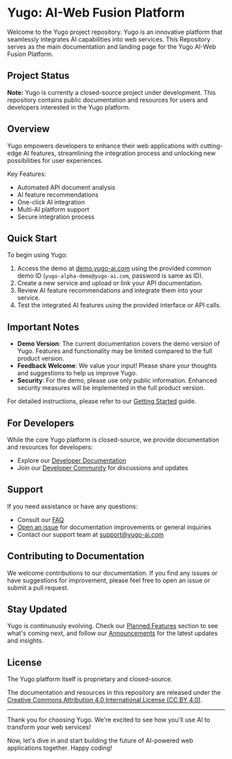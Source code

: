 # Yugo: AI-Web Fusion Platform

Welcome to the Yugo project repository. Yugo is an innovative platform that seamlessly integrates AI capabilities into web services. This Repository serves as the main documentation and landing page for the Yugo AI-Web Fusion Platform.

## Project Status

**Note:** Yugo is currently a closed-source project under development. This repository contains public documentation and resources for users and developers interested in the Yugo platform.

## Overview

Yugo empowers developers to enhance their web applications with cutting-edge AI features, streamlining the integration process and unlocking new possibilities for user experiences.

Key Features:
- Automated API document analysis
- AI feature recommendations
- One-click AI integration
- Multi-AI platform support
- Secure integration process

## Quick Start

To begin using Yugo:
1. Access the demo at [demo.yugo-ai.com](https://demo.yugo-ai.com) using the provided common demo ID (`yugo-alpha-demo@yugo-ai.com`, password is same as ID).
2. Create a new service and upload or link your API documentation.
3. Review AI feature recommendations and integrate them into your service.
4. Test the integrated AI features using the provided interface or API calls.

## Important Notes

- **Demo Version**: The current documentation covers the demo version of Yugo. Features and functionality may be limited compared to the full product version.
- **Feedback Welcome**: We value your input! Please share your thoughts and suggestions to help us improve Yugo.
- **Security**: For the demo, please use only public information. Enhanced security measures will be implemented in the full product version.

For detailed instructions, please refer to our [Getting Started](docs/getting-started.md) guide.

## For Developers

While the core Yugo platform is closed-source, we provide documentation and resources for developers:

* Explore our [Developer Documentation](docs/index.md)
* Join our [Developer Community](https://github.com/ynishi/yugo-docs/discussions) for discussions and updates

## Support

If you need assistance or have any questions:
- Consult our [FAQ](docs/support-and-faqs.md)
- [Open an issue](https://github.com/ynishi/yugo-docs/issues) for documentation improvements or general inquiries
- Contact our support team at support@yugo-ai.com

## Contributing to Documentation

We welcome contributions to our documentation. If you find any issues or have suggestions for improvement, please feel free to open an issue or submit a pull request.

## Stay Updated

Yugo is continuously evolving. Check our [Planned Features](docs/planned-features.md) section to see what's coming next, and follow our [Announcements](https://github.com/ynishi/yugo-docs/discussions/categories/announcements) for the latest updates and insights.

## License

The Yugo platform itself is proprietary and closed-source. 

The documentation and resources in this repository are released under the [Creative Commons Attribution 4.0 International License (CC BY 4.0)](https://creativecommons.org/licenses/by/4.0/).

---

Thank you for choosing Yugo. We're excited to see how you'll use AI to transform your web services!

Now, let's dive in and start building the future of AI-powered web applications together. Happy coding!
